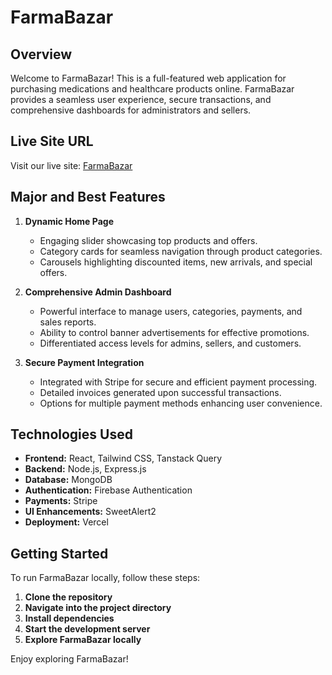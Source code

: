 # FarmaBazar

## Overview
Welcome to FarmaBazar! This is a full-featured web application for purchasing medications and healthcare products online. FarmaBazar provides a seamless user experience, secure transactions, and comprehensive dashboards for administrators and sellers.

## Live Site URL
Visit our live site: [FarmaBazar](https://medicine-selling.web.app/)

## Major and Best Features

1. **Dynamic Home Page**
   - Engaging slider showcasing top products and offers.
   - Category cards for seamless navigation through product categories.
   - Carousels highlighting discounted items, new arrivals, and special offers.

2. **Comprehensive Admin Dashboard**
   - Powerful interface to manage users, categories, payments, and sales reports.
   - Ability to control banner advertisements for effective promotions.
   - Differentiated access levels for admins, sellers, and customers.

3. **Secure Payment Integration**
   - Integrated with Stripe for secure and efficient payment processing.
   - Detailed invoices generated upon successful transactions.
   - Options for multiple payment methods enhancing user convenience.

## Technologies Used
- **Frontend:** React, Tailwind CSS, Tanstack Query
- **Backend:** Node.js, Express.js
- **Database:** MongoDB
- **Authentication:** Firebase Authentication
- **Payments:** Stripe
- **UI Enhancements:** SweetAlert2
- **Deployment:** Vercel

## Getting Started
To run FarmaBazar locally, follow these steps:

1. **Clone the repository**
2. **Navigate into the project directory**
3. **Install dependencies**
4. **Start the development server**
5. **Explore FarmaBazar locally**

Enjoy exploring FarmaBazar!
